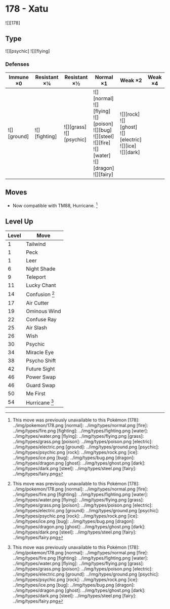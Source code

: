 # 178 - Xatu
![][178]

## Type

![][psychic]  ![][flying]

### Defenses

Immune ×0 | Resistant ×¼ | Resistant ×½ | Normal ×1 | Weak ×2 | Weak ×4
---       | ---          | ---          | ---       | ---     | ---
![][ground]<br> | ![][fighting]<br> | ![][grass]<br> ![][psychic]<br> | ![][normal]<br> ![][flying]<br> ![][poison]<br> ![][bug]<br> ![][steel]<br> ![][fire]<br> ![][water]<br> ![][dragon]<br> ![][fairy]<br> | ![][rock]<br> ![][ghost]<br> ![][electric]<br> ![][ice]<br> ![][dark]<br> | | 

## Moves

 - Now compatible with TM88, Hurricane. [^1]

## Level Up

Level | Move
---   | ---
  1   | Tailwind
  1   | Peck
  1   | Leer
  6   | Night Shade
  9   | Teleport
 11   | Lucky Chant
 14   | Confusion [^1]
 17   | Air Cutter
 19   | Ominous Wind
 22   | Confuse Ray
 25   | Air Slash
 26   | Wish
 30   | Psychic
 34   | Miracle Eye
 38   | Psycho Shift
 42   | Future Sight
 46   | Power Swap
 46   | Guard Swap
 50   | Me First
 54   | Hurricane [^1]

[^1]: This move was previously unavailable to this Pokémon
[178]: ../img/pokemon/178.png
[normal]: ../img/types/normal.png
[fire]: ../img/types/fire.png
[fighting]: ../img/types/fighting.png
[water]: ../img/types/water.png
[flying]: ../img/types/flying.png
[grass]: ../img/types/grass.png
[poison]: ../img/types/poison.png
[electric]: ../img/types/electric.png
[ground]: ../img/types/ground.png
[psychic]: ../img/types/psychic.png
[rock]: ../img/types/rock.png
[ice]: ../img/types/ice.png
[bug]: ../img/types/bug.png
[dragon]: ../img/types/dragon.png
[ghost]: ../img/types/ghost.png
[dark]: ../img/types/dark.png
[steel]: ../img/types/steel.png
[fairy]: ../img/types/fairy.png
